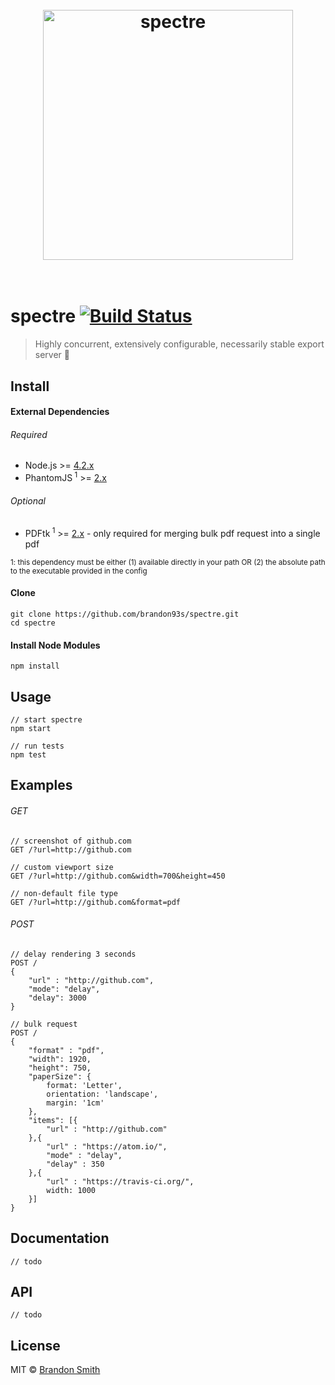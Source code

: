 <h1 align="center">
	<br>
	<img width="400" src="https://cdn.rawgit.com/brandon93s/spectre/c8045fa55773b321015db94d3b55787e6dbc5fdb/media/logo.png" alt="spectre">
	<br>
    <br>
</h1>

# spectre [![Build Status](https://travis-ci.org/brandon93s/spectre.svg?branch=master)](https://travis-ci.org/brandon93s/spectre)

> Highly concurrent, extensively configurable, necessarily stable export server   :ghost:

## Install

#### External Dependencies

###### Required
- Node.js >= [4.2.x](https://nodejs.org/en/download/)
- PhantomJS<sup> 1</sup> >= [2.x](http://phantomjs.org/download.html)

###### Optional
- PDFtk<sup> 1</sup> >= [2.x](https://www.pdflabs.com/tools/pdftk-server/) - only required for merging bulk pdf request into a single pdf

<sub>1: this dependency must be either (1) available directly in your path OR (2) the absolute path to the executable provided in the config </sub>


#### Clone
```
git clone https://github.com/brandon93s/spectre.git
cd spectre
```
#### Install Node Modules

```
npm install
```


## Usage

```
// start spectre
npm start

// run tests
npm test
```

## Examples
###### GET
```
// screenshot of github.com
GET /?url=http://github.com
```
```
// custom viewport size
GET /?url=http://github.com&width=700&height=450
```
```
// non-default file type
GET /?url=http://github.com&format=pdf
```
###### POST
```
// delay rendering 3 seconds
POST /
{
	"url" : "http://github.com",
	"mode": "delay",
	"delay": 3000
}
```
```
// bulk request
POST /
{
	"format" : "pdf",
	"width": 1920,
	"height": 750,
	"paperSize": {
  		format: 'Letter',
  		orientation: 'landscape',
  		margin: '1cm'
	},
	"items": [{
		"url" : "http://github.com"
	},{
		"url" : "https://atom.io/",
		"mode" : "delay",
		"delay" : 350
	},{
		"url" : "https://travis-ci.org/",
		width: 1000
	}]
}
```


## Documentation

```
// todo
```

## API

```
// todo
```

## License

MIT © [Brandon Smith](https://github.com/brandon93s)
